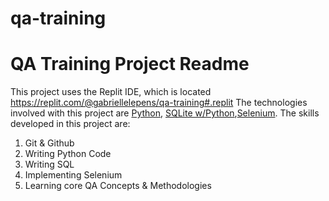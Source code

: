 # qa-training
# QA Training Project Readme
This project uses the Replit IDE, which is located https://replit.com/@gabriellelepens/qa-training#.replit
The technologies involved with this project are [Python](https://www.python.org/ ), [SQLite w/Python](https://www.geeksforgreeks.org/python-sqlite/ ),[Selenium](https://www.selenium.dev/ ).
The skills developed in this project are:
1. Git & Github
2. Writing Python Code
3. Writing SQL
4. Implementing Selenium
5. Learning core QA Concepts & Methodologies

